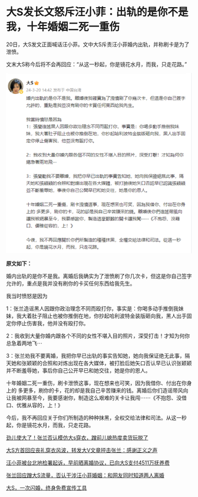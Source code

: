 # 大S发长文怒斥汪小菲：出轨的是你不是我，十年婚姻二死一重伤

20日，大S发文正面喊话汪小菲。文中大S斥责汪小菲婚内出轨，并称刷卡是为了泄愤。

文末大S称今后将不会再回应：“从这一秒起，你是镜花水月，而我，只走花路。”

![e7f54fe01285cc4f34baf1a5e00bd02b.jpg](https://raw.githubusercontent.com/qqhsx/qqnews_image/main/2024/03/20/大S发长文怒斥汪小菲：出轨的是你不是我，十年婚姻二死一重伤/e7f54fe01285cc4f34baf1a5e00bd02b.jpg)

**原文如下：**

婚内出轨的是你不是我。离婚后我确实为了泄愤刷了你几次卡，但这是你自己签字允许的，重点是我并没有刷你的卡买任何东西给我先生。

我当时愤怒是因为

1：张兰造谣黑人因跟你政治理念不同而殴打你，事实是：你喝多动手推倒我妹妹，我大着肚子阻止也被你推倒在地，你抄起哈利波特金装版砸向我，黑人出手固定你停止伤害我，他并没有殴打你。

2：我收到大量你婚内跟各个不同的女性不堪入目的照片，深受打击！才知为何你总急着两地飞⋯

3：张兰劝我不要离婚，我把你早已出轨的事实告知她，她向我保证绝无此事，隔天她和张颖颖的合照和对炼出现在各大媒体，被打脸后她矢口否认早已认识张颖颖并不断羞辱她，事后你自己公开早已和她交往，她是你的恩人。

十年婚姻二死一重伤，刷卡泄愤这事，现在想来也可笑，因为我借你、付出在你身上的
多更多，刷你的卡，花的却是我自己辛苦赚来的钱。离婚后你们造谣带风向让我被网暴至今，我要感谢你，制造这么艰难的关卡让我闯⋯⋯《不抱怨、没借口、优雅从容的，上！》

今后，我不再回应关于你们所制造的种种抹黑，全权交给法律和司法。从这一秒起，你是镜花水月，而我，只走花路。

[劲儿使大了！张兰否认模仿大s穿衣，蹭前儿媳热度卖货玩脱了 ](https://news.qq.com/rain/a/20240309A038BH00)

[大S方首回应丧礼穿衣风波，转发大V文章抨击张兰：感谢正义之声 ](https://news.qq.com/rain/a/20240307A05ORE00)

[汪小菲被台北地检署起诉，早前晒离婚协议，已向大S支付4511万抚养费
](https://news.qq.com/rain/a/20240124V030C100)

[张兰回应蹭大S流量，否认干涉汪小菲婚姻：和网友同时知道两人离婚
](https://news.qq.com/rain/a/20240226V04TG500)

[大S，一次闪婚，终身免费宣传工具 ](https://news.qq.com/rain/a/20240227A01X9D00)

